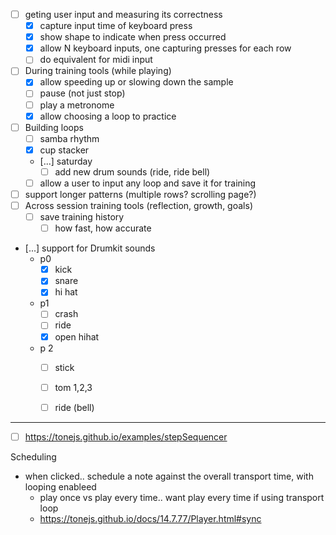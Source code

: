 

- [ ] geting user input and measuring its correctness
  - [x] capture input time of keyboard press
  - [x] show shape to indicate when press occurred
  - [x] allow N keyboard inputs, one capturing presses for each row
  - [ ] do equivalent for midi input
- [ ] During training tools (while playing)
  - [x] allow speeding up or slowing down the sample
  - [ ] pause (not just stop)
  - [ ] play a metronome
  - [x] allow choosing a loop to practice
- [ ] Building loops
  - [ ] samba rhythm
  - [x] cup stacker
  - [...] saturday
    - [ ] add new drum sounds (ride, ride bell)
  - [ ] allow a user to input any loop and save it for training
- [ ] support longer patterns (multiple rows? scrolling page?)
- [ ] Across session training tools (reflection, growth, goals)
  - [ ] save training history
    - [ ] how fast, how accurate
- [...] support for Drumkit sounds
  - p0
    - [x] kick
    - [x] snare
    - [x] hi hat
  - p1
    - [ ] crash
    - [ ] ride
    - [x] open hihat
  - p 2
    - [ ] stick
    - [ ] tom 1,2,3
    - [ ] ride (bell)


----

- [ ] https://tonejs.github.io/examples/stepSequencer

Scheduling

- when clicked.. schedule a note against the overall transport time, with looping enableed
  - play once vs play every time.. want play every time if using transport loop
  - https://tonejs.github.io/docs/14.7.77/Player.html#sync
